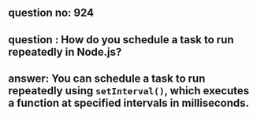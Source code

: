 
      
## question no: 924

## question : How do you schedule a task to run repeatedly in Node.js?

## answer: You can schedule a task to run repeatedly using `setInterval()`, which executes a function at specified intervals in milliseconds.
      